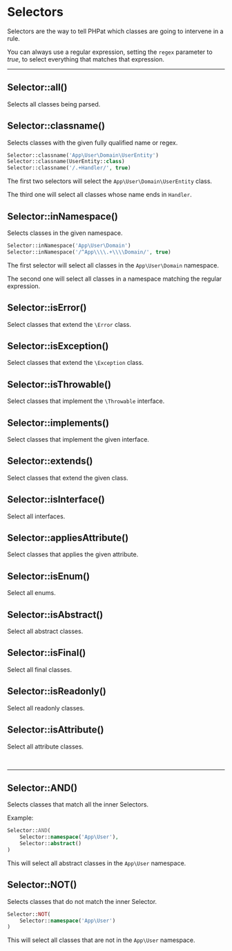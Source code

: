 # Selectors

Selectors are the way to tell PHPat which classes are going to intervene in a rule.

You can always use a regular expression, setting the `regex` parameter to *true*, to select everything that matches that expression.

---

## Selector::all()
Selects all classes being parsed.

## Selector::classname()
Selects classes with the given fully qualified name or regex.

```php
Selector::classname('App\User\Domain\UserEntity')
Selector::classname(UserEntity::class)
Selector::classname('/.+Handler/', true)
```

The first two selectors will select the `App\User\Domain\UserEntity` class.

The third one will select all classes whose name ends in `Handler`.

## Selector::inNamespace()
Selects classes in the given namespace.

```php
Selector::inNamespace('App\User\Domain')
Selector::inNamespace('/^App\\\\.+\\\\Domain/', true)
```

The first selector will select all classes in the `App\User\Domain` namespace.

The second one will select all classes in a namespace matching the regular expression.

## Selector::isError()
Select classes that extend the `\Error` class.

## Selector::isException()
Select classes that extend the `\Exception` class.

## Selector::isThrowable()
Select classes that implement the `\Throwable` interface.

## Selector::implements()
Select classes that implement the given interface.

## Selector::extends()
Select classes that extend the given class.

## Selector::isInterface()
Select all interfaces.

## Selector::appliesAttribute()
Select classes that applies the given attribute.

## Selector::isEnum()
Select all enums.

## Selector::isAbstract()
Select all abstract classes.

## Selector::isFinal()
Select all final classes.

## Selector::isReadonly()
Select all readonly classes.

## Selector::isAttribute()
Select all attribute classes.

<br />

---

## Selector::AND()
Selects classes that match all the inner Selectors.

Example:

```php
Selector::AND(
    Selector::namespace('App\User'),
    Selector::abstract()
)
```

This will select all abstract classes in the `App\User` namespace.

## Selector::NOT()
Selects classes that do not match the inner Selector.

```php
Selector::NOT(
    Selector::namespace('App\User')
)
```

This will select all classes that are not in the `App\User` namespace.
